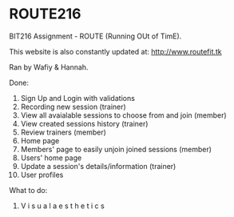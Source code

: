 # ROUTE216
BIT216 Assignment - ROUTE (Running OUt of TimE).

This website is also constantly updated at:
http://www.routefit.tk

Ran by Wafiy & Hannah. 

Done:
1. Sign Up and Login with validations 
2. Recording new session (trainer)
3. View all avaialable sessions to choose from and join (member)
4. View created sessions history (trainer)
5. Review trainers (member)
6. Home page
7. Members' page to easily unjoin joined sessions (member)
8. Users' home page
9. Update a session's details/information (trainer)
10. User profiles

What to do:
1. V i s u a l  a e s t h e t i c s
